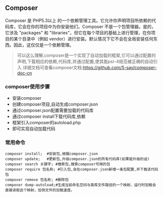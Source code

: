 ## Composer
Composer 是 PHP5.3以上 的一个依赖管理工具。它允许你声明项目所依赖的代码库，它会在你的项目中为你安装他们。Composer 不是一个包管理器。是的，它涉及 "packages" 和 "libraries"，但它在每个项目的基础上进行管理，在你项目的某个目录中（例如 vendor）进行安装。默认情况下它不会在全局安装任何东西。因此，这仅仅是一个依赖管理。

>可以这么理解,composer是一个实现了自动加载的框架,它可以通过配置的声明,下载相应的依赖,代码库,并通过配置,使其能psr-4规范被正确的自动引入
>详细文档可查看composer文档:https://github.com/5-say/composer-doc-cn

### composer使用步骤
 * 安装composer
 * 创建composer项目,自动生成composer.json
 * 通过composer.json配置需要加载的代码库
 * 通过composer install下载代码库,依赖
 * 框架引入composer的autoload.php
 * 即可实现自动加载代码
 

### 常用命令
```
composer install;  #安装包,根据composer.json
composer update;   #更新包,升级composer.json的所有代码库(如果能升级的话)
composer search 关键字; #搜索包,搜索composer可用的包
composer require 包名称; #引入包,会在composer.json新增一条包配置,并下载该代码包 
composer remove 包名称; #删除包
composer dump-autoload;#生成当前命名空间与类库文件路径的一个映射，运行时加载会直接读取这个映射，加快文件的加载速度。
```


 